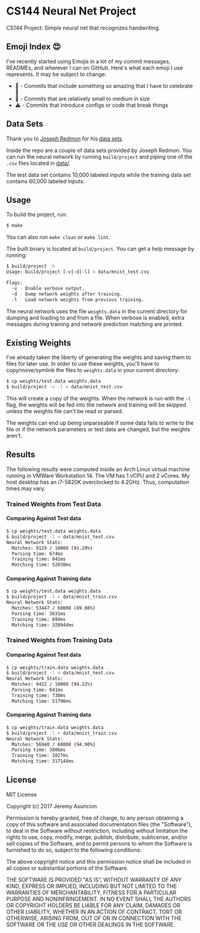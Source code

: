 # CS144 Neural Net Project

CS144 Project: Simple neural net that recognizes handwriting.

## Emoji Index :heart_eyes:
I've recently started using Emojis in a lot of my commit messages, READMEs, and
wherever I can on GitHub. Here's what each emoji I use represents. It may be
subject to change:

- :tada: - Commits that include something so amazing that I have to celebrate :tada:
- :wrench: - Commits that are relatively small to medium in size
- :warning: - Commits that introduce configs or code that break things

## Data Sets
Thank you to [Joseph Redmon](https://pjreddie.com) for his
[data sets](https://pjreddie.com/projects/mnist-in-csv).

Inside the repo are a couple of data sets provided by Joseph Redmon. You can
run the neural network by running `build/project` and piping one of the `.csv`
files located in
[data/](https://github.com/codemonkey800/cs144-neural-net/tree/master/data).

The test data set contains 10,000 labeled inputs while the training data set
contains 60,000 labeled inputs.

## Usage

To build the project, run:
```sh
$ make
```

You can also run `make clean` or `make lint`.

The built binary is located at `build/project`. You can get a help message by running:
```sh
$ build/project -h
Usage: build/project [-v|-d|-l] < data/mnist_test.csv

Flags:
  -v - Enable verbose output.
  -d - Dump network weights after training.
  -l - Load network weights from previous training.
```

The neural network uses the file `weights.data` in the current directory for
dumping and loading to and from a file. When verbose is enabled, extra messages
during training and network prediction matching are printed.

## Existing Weights

I've already taken the liberty of generating the weights and saving them to
files for later use. In order to use these weights, you'll have to
copy/move/symlink the files to `weights.data` in your current directory:
```sh
$ cp weights/test.data weights.data
$ build/project -v -l < data/mnist_test.csv
```

This will create a copy of the weights. When the network is run with the `-l`
flag, the weights will be fed into the network and training will be skipped
unless the weights file can't be read or parsed.

The weights can end up being unparseable if some data fails to write to the file or if the
network parameters or test data are changed, but the weights aren't.

## Results

The following results were computed inside an Arch Linux virtual machine
running in VMWare Workstation 14. The VM has 1 vCPU and 2 vCores. My host
desktop has an i7-5820K overclocked to 4.2GHz. Thus, computation times may
vary.

### Trained Weights from Test Data

#### Comparing Against Test data

```sh
$ cp weights/test.data weights.data
$ build/project -l < data/mnist_test.csv
Neural Network Stats:
  Matches: 9129 / 10000 (91.29%)
  Parsing time: 674ms
  Training time: 841ms
  Matching time: 52030ms
```

#### Comparing Against Training data

```sh
$ cp weights/test.data weights.data
$ build/project -l < data/mnist_train.csv
Neural Network Stats:
  Matches: 53447 / 60000 (89.08%)
  Parsing time: 3831ms
  Training time: 694ms
  Matching time: 320944ms
```

### Trained Weights from Training Data

#### Comparing Against Test data

```sh
$ cp weights/train.data weights.data
$ build/project -l < data/mnist_test.csv
Neural Network Stats:
  Matches: 9422 / 10000 (94.22%)
  Parsing time: 641ms
  Training time: 730ms
  Matching time: 51796ms
```

#### Comparing Against Training data

```sh
$ cp weights/train.data weights.data
$ build/project -l < data/mnist_train.csv
Neural Network Stats:
  Matches: 56940 / 60000 (94.90%)
  Parsing time: 3806ms
  Training time: 1027ms
  Matching time: 317144ms
```

## License

MIT License

Copyright (c) 2017 Jeremy Asuncion

Permission is hereby granted, free of charge, to any person obtaining a copy
of this software and associated documentation files (the "Software"), to deal
in the Software without restriction, including without limitation the rights
to use, copy, modify, merge, publish, distribute, sublicense, and/or sell
copies of the Software, and to permit persons to whom the Software is
furnished to do so, subject to the following conditions:

The above copyright notice and this permission notice shall be included in all
copies or substantial portions of the Software.

THE SOFTWARE IS PROVIDED "AS IS", WITHOUT WARRANTY OF ANY KIND, EXPRESS OR
IMPLIED, INCLUDING BUT NOT LIMITED TO THE WARRANTIES OF MERCHANTABILITY,
FITNESS FOR A PARTICULAR PURPOSE AND NONINFRINGEMENT. IN NO EVENT SHALL THE
AUTHORS OR COPYRIGHT HOLDERS BE LIABLE FOR ANY CLAIM, DAMAGES OR OTHER
LIABILITY, WHETHER IN AN ACTION OF CONTRACT, TORT OR OTHERWISE, ARISING FROM,
OUT OF OR IN CONNECTION WITH THE SOFTWARE OR THE USE OR OTHER DEALINGS IN THE
SOFTWARE.

